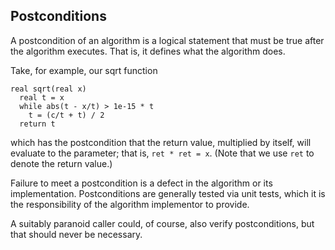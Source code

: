 ## Postconditions

A postcondition of an algorithm
is a logical statement that must be true
after the algorithm executes.
That is, it defines what the algorithm does.

Take, for example, our sqrt function
```
real sqrt(real x)
  real t = x
  while abs(t - x/t) > 1e-15 * t
    t = (c/t + t) / 2
  return t
```
which has the postcondition that the return value,
multiplied by itself,
will evaluate to the parameter;
that is, `ret * ret = x`.
(Note that we use `ret` to denote the return value.)

Failure to meet a postcondition
is a defect in the algorithm
or its implementation.
Postconditions are generally tested
via unit tests,
which it is the responsibility
of the algorithm implementor to provide.

A suitably paranoid caller could, of course,
also verify postconditions,
but that should never be necessary.
